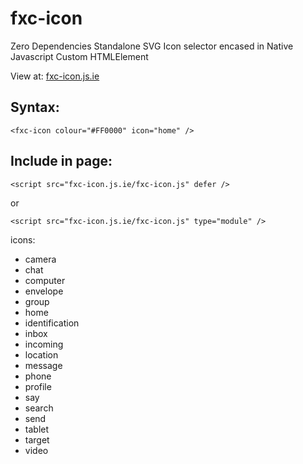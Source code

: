 # fxc-icon

Zero Dependencies Standalone SVG Icon selector encased in Native Javascript Custom HTMLElement

View at: <a href="https://fxc-icon.js.ie" target="_blank">fxc-icon.js.ie</a>

## Syntax:
    <fxc-icon colour="#FF0000" icon="home" />

## Include in page:
    <script src="fxc-icon.js.ie/fxc-icon.js" defer />
or

    <script src="fxc-icon.js.ie/fxc-icon.js" type="module" />

icons:
 - camera <fxc-icon colour="#FF0000" icon="camera" />
 - chat
 - computer
 - envelope
 - group
 - home
 - identification
 - inbox
 - incoming
 - location
 - message
 - phone
 - profile
 - say
 - search
 - send
 - tablet
 - target
 - video

<script src="fxc-icon.js.ie/fxc-icon.js" defer />
